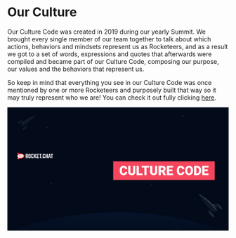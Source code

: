 # Our Culture

Our Culture Code was created in 2019 during our yearly Summit. We brought every single member of our team together to talk about which actions, behaviors and mindsets represent us as Rocketeers, and as a result we got to a set of words, expressions and quotes that afterwards were compiled and became part of our Culture Code, composing our purpose, our values and the behaviors that represent us.

So keep in mind that everything you see in our Culture Code was once mentioned by one or more Rocketeers and purposely built that way so it may truly represent who we are! You can check it out fully clicking [here](https://docs.google.com/presentation/d/1RxxZk7briP2b1NncK2IpHQYSuPQCrlWoOv7EcC0yHtE/present?includes_info_params=1&eisi=CPTI5Mzfu-sCFZmjTwkdW4UBmQ#slide=id.g6d8aa3920f_0_0).

![](../../.gitbook/assets/image%20%286%29.png)

